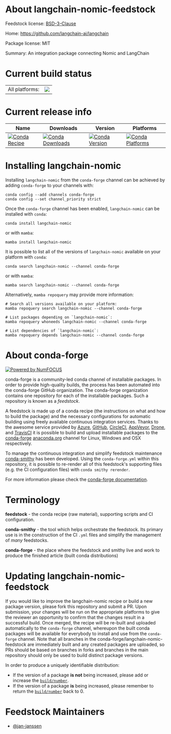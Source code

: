 About langchain-nomic-feedstock
===============================

Feedstock license: [BSD-3-Clause](https://github.com/conda-forge/langchain-nomic-feedstock/blob/main/LICENSE.txt)

Home: https://github.com/langchain-ai/langchain

Package license: MIT

Summary: An integration package connecting Nomic and LangChain

Current build status
====================


<table><tr><td>All platforms:</td>
    <td>
      <a href="https://dev.azure.com/conda-forge/feedstock-builds/_build/latest?definitionId=22650&branchName=main">
        <img src="https://dev.azure.com/conda-forge/feedstock-builds/_apis/build/status/langchain-nomic-feedstock?branchName=main">
      </a>
    </td>
  </tr>
</table>

Current release info
====================

| Name | Downloads | Version | Platforms |
| --- | --- | --- | --- |
| [![Conda Recipe](https://img.shields.io/badge/recipe-langchain--nomic-green.svg)](https://anaconda.org/conda-forge/langchain-nomic) | [![Conda Downloads](https://img.shields.io/conda/dn/conda-forge/langchain-nomic.svg)](https://anaconda.org/conda-forge/langchain-nomic) | [![Conda Version](https://img.shields.io/conda/vn/conda-forge/langchain-nomic.svg)](https://anaconda.org/conda-forge/langchain-nomic) | [![Conda Platforms](https://img.shields.io/conda/pn/conda-forge/langchain-nomic.svg)](https://anaconda.org/conda-forge/langchain-nomic) |

Installing langchain-nomic
==========================

Installing `langchain-nomic` from the `conda-forge` channel can be achieved by adding `conda-forge` to your channels with:

```
conda config --add channels conda-forge
conda config --set channel_priority strict
```

Once the `conda-forge` channel has been enabled, `langchain-nomic` can be installed with `conda`:

```
conda install langchain-nomic
```

or with `mamba`:

```
mamba install langchain-nomic
```

It is possible to list all of the versions of `langchain-nomic` available on your platform with `conda`:

```
conda search langchain-nomic --channel conda-forge
```

or with `mamba`:

```
mamba search langchain-nomic --channel conda-forge
```

Alternatively, `mamba repoquery` may provide more information:

```
# Search all versions available on your platform:
mamba repoquery search langchain-nomic --channel conda-forge

# List packages depending on `langchain-nomic`:
mamba repoquery whoneeds langchain-nomic --channel conda-forge

# List dependencies of `langchain-nomic`:
mamba repoquery depends langchain-nomic --channel conda-forge
```


About conda-forge
=================

[![Powered by
NumFOCUS](https://img.shields.io/badge/powered%20by-NumFOCUS-orange.svg?style=flat&colorA=E1523D&colorB=007D8A)](https://numfocus.org)

conda-forge is a community-led conda channel of installable packages.
In order to provide high-quality builds, the process has been automated into the
conda-forge GitHub organization. The conda-forge organization contains one repository
for each of the installable packages. Such a repository is known as a *feedstock*.

A feedstock is made up of a conda recipe (the instructions on what and how to build
the package) and the necessary configurations for automatic building using freely
available continuous integration services. Thanks to the awesome service provided by
[Azure](https://azure.microsoft.com/en-us/services/devops/), [GitHub](https://github.com/),
[CircleCI](https://circleci.com/), [AppVeyor](https://www.appveyor.com/),
[Drone](https://cloud.drone.io/welcome), and [TravisCI](https://travis-ci.com/)
it is possible to build and upload installable packages to the
[conda-forge](https://anaconda.org/conda-forge) [anaconda.org](https://anaconda.org/)
channel for Linux, Windows and OSX respectively.

To manage the continuous integration and simplify feedstock maintenance
[conda-smithy](https://github.com/conda-forge/conda-smithy) has been developed.
Using the ``conda-forge.yml`` within this repository, it is possible to re-render all of
this feedstock's supporting files (e.g. the CI configuration files) with ``conda smithy rerender``.

For more information please check the [conda-forge documentation](https://conda-forge.org/docs/).

Terminology
===========

**feedstock** - the conda recipe (raw material), supporting scripts and CI configuration.

**conda-smithy** - the tool which helps orchestrate the feedstock.
                   Its primary use is in the construction of the CI ``.yml`` files
                   and simplify the management of *many* feedstocks.

**conda-forge** - the place where the feedstock and smithy live and work to
                  produce the finished article (built conda distributions)


Updating langchain-nomic-feedstock
==================================

If you would like to improve the langchain-nomic recipe or build a new
package version, please fork this repository and submit a PR. Upon submission,
your changes will be run on the appropriate platforms to give the reviewer an
opportunity to confirm that the changes result in a successful build. Once
merged, the recipe will be re-built and uploaded automatically to the
`conda-forge` channel, whereupon the built conda packages will be available for
everybody to install and use from the `conda-forge` channel.
Note that all branches in the conda-forge/langchain-nomic-feedstock are
immediately built and any created packages are uploaded, so PRs should be based
on branches in forks and branches in the main repository should only be used to
build distinct package versions.

In order to produce a uniquely identifiable distribution:
 * If the version of a package **is not** being increased, please add or increase
   the [``build/number``](https://docs.conda.io/projects/conda-build/en/latest/resources/define-metadata.html#build-number-and-string).
 * If the version of a package **is** being increased, please remember to return
   the [``build/number``](https://docs.conda.io/projects/conda-build/en/latest/resources/define-metadata.html#build-number-and-string)
   back to 0.

Feedstock Maintainers
=====================

* [@jan-janssen](https://github.com/jan-janssen/)

